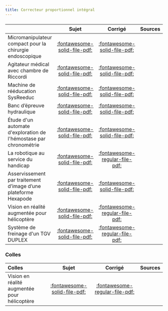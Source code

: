 ```yaml
---
title: Correcteur proportionnel intégral 
---
```


###  
 
|  | Sujet | Corrigé | Sources  | 
| :-------------- | :---: | :-----: | :------: | 
| Micromanipulateur compact pour la chirurgie endoscopique | [:fontawesome-solid-file-pdf:](http://xpessoles-cpge.fr/pdf/Cy_03_01_TD_PI_01_MC2E_Sujet.pdf) | [:fontawesome-solid-file-pdf:](http://xpessoles-cpge.fr/pdf/Cy_03_01_TD_PI_01_MC2E_Corrige.pdf) | 
| Agitateur médical avec chambre de Riccordi | [:fontawesome-solid-file-pdf:](http://xpessoles-cpge.fr/pdf/Cy_03_01_TD_PI_02_Agitateur_Sujet.pdf) | [:fontawesome-solid-file-pdf:](http://xpessoles-cpge.fr/pdf/Cy_03_01_TD_PI_02_Agitateur_Corrige.pdf) | 
| Machine de rééducation SysReeduc | [:fontawesome-solid-file-pdf:](http://xpessoles-cpge.fr/pdf/Cy_03_01_TD_PI_03_SysReeduc_Sujet.pdf) | [:fontawesome-solid-file-pdf:](http://xpessoles-cpge.fr/pdf/Cy_03_01_TD_PI_03_SysReeduc_Corrige.pdf) | 
| Banc d’épreuve hydraulique | [:fontawesome-solid-file-pdf:](http://xpessoles-cpge.fr/pdf/Cy_03_01_TD_PI_04_GroupeHydrau_Sujet.pdf) | [:fontawesome-solid-file-pdf:](http://xpessoles-cpge.fr/pdf/Cy_03_01_TD_PI_04_GroupeHydrau_Corrige.pdf) | 
| Étude d'un automate d'exploration de l'hémostase par chronométrie | [:fontawesome-solid-file-pdf:](http://xpessoles-cpge.fr/pdf/Cy_03_01_TD_PI_05_Chronometrie_Sujet.pdf) | [:fontawesome-solid-file-pdf:](http://xpessoles-cpge.fr/pdf/Cy_03_01_TD_PI_05_Chronometrie_Corrige.pdf) | 
| La robotique au service du handicap | [:fontawesome-solid-file-pdf:](http://xpessoles-cpge.fr/pdf/Cy_03_01_TD_PI_06_Robotique_Sujet.pdf) | [:fontawesome-regular-file-pdf:](http://xpessoles-cpge.fr/pdf/Cy_03_01_TD_PI_06_Robotique_Corrige.pdf) | 
| Asservissement par traitement d’image d’une plateforme Hexapode | [:fontawesome-solid-file-pdf:](http://xpessoles-cpge.fr/pdf/Cy_03_01_TD_PI_07_Hexapode_Sujet.pdf) | [:fontawesome-solid-file-pdf:](http://xpessoles-cpge.fr/pdf/Cy_03_01_TD_PI_07_Hexapode_Corrige.pdf) | 
| Vision en réalité augmentée pour hélicoptère | [:fontawesome-solid-file-pdf:](http://xpessoles-cpge.fr/pdf/Cy_03_01_TD_PI_08_FLIR_Sujet.pdf) | [:fontawesome-regular-file-pdf:](http://xpessoles-cpge.fr/pdf/Cy_03_01_TD_PI_08_FLIR_Corrige.pdf) | 
| Système de freinage d'un TGV DUPLEX | [:fontawesome-solid-file-pdf:](http://xpessoles-cpge.fr/pdf/Cy_03_01_TD_PI_09_FreinageTGV_Sujet.pdf) | [:fontawesome-regular-file-pdf:](http://xpessoles-cpge.fr/pdf/Cy_03_01_TD_PI_09_FreinageTGV_Corrige.pdf) | 
### Colles 
 
| Colles | Sujet | Corrigé | Sources  | 
| :-------------- | :---: | :-----: | :------: | 
| Vision en réalité augmentée pour hélicoptère | [:fontawesome-solid-file-pdf:](http://xpessoles-cpge.fr/pdf/Cy_03_01_TD_PI_08_FLIR_Sujet.pdf) | [:fontawesome-regular-file-pdf:](http://xpessoles-cpge.fr/pdf/Cy_03_01_TD_PI_08_FLIR_Corrige.pdf) | 

